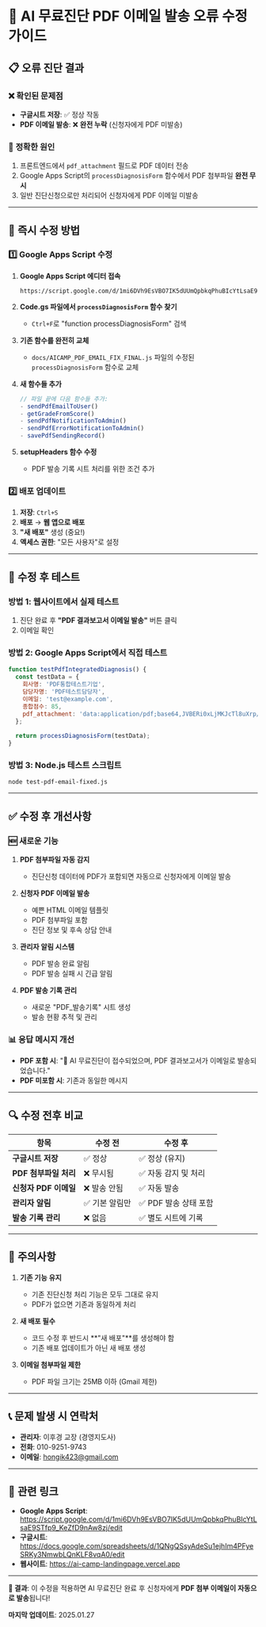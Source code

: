 # 🚨 AI 무료진단 PDF 이메일 발송 오류 수정 가이드

## 📋 **오류 진단 결과**

### ❌ **확인된 문제점**
- **구글시트 저장**: ✅ 정상 작동
- **PDF 이메일 발송**: ❌ **완전 누락** (신청자에게 PDF 미발송)

### 🎯 **정확한 원인**
1. 프론트엔드에서 `pdf_attachment` 필드로 PDF 데이터 전송
2. Google Apps Script의 `processDiagnosisForm` 함수에서 PDF 첨부파일 **완전 무시**
3. 일반 진단신청으로만 처리되어 신청자에게 PDF 이메일 미발송

---

## 🔧 **즉시 수정 방법**

### 1️⃣ **Google Apps Script 수정**

1. **Google Apps Script 에디터 접속**
   ```
   https://script.google.com/d/1mi6DVh9EsVBO7IK5dUUmQpbkqPhuBIcYtLsaE9STfp9_KeZfD9nAw8zj/edit
   ```

2. **Code.gs 파일에서 `processDiagnosisForm` 함수 찾기**
   - `Ctrl+F`로 "function processDiagnosisForm" 검색

3. **기존 함수를 완전히 교체**
   - `docs/AICAMP_PDF_EMAIL_FIX_FINAL.js` 파일의 수정된 `processDiagnosisForm` 함수로 교체

4. **새 함수들 추가**
   ```javascript
   // 파일 끝에 다음 함수들 추가:
   - sendPdfEmailToUser()
   - getGradeFromScore()  
   - sendPdfNotificationToAdmin()
   - sendPdfErrorNotificationToAdmin()
   - savePdfSendingRecord()
   ```

5. **setupHeaders 함수 수정**
   - PDF 발송 기록 시트 처리를 위한 조건 추가

### 2️⃣ **배포 업데이트**

1. **저장**: `Ctrl+S`
2. **배포** → **웹 앱으로 배포**
3. **"새 배포"** 생성 (중요!)
4. **액세스 권한**: "모든 사용자"로 설정

---

## 🧪 **수정 후 테스트**

### **방법 1: 웹사이트에서 실제 테스트**
1. 진단 완료 후 **"PDF 결과보고서 이메일 발송"** 버튼 클릭
2. 이메일 확인

### **방법 2: Google Apps Script에서 직접 테스트**
```javascript
function testPdfIntegratedDiagnosis() {
  const testData = {
    회사명: 'PDF통합테스트기업',
    담당자명: 'PDF테스트담당자', 
    이메일: 'test@example.com',
    종합점수: 85,
    pdf_attachment: 'data:application/pdf;base64,JVBERi0xLjMKJcTl8uXrp/Og0MTGCjQgMCBvYmoKPDwKL0xlbmd0aCA0MTEK'
  };
  
  return processDiagnosisForm(testData);
}
```

### **방법 3: Node.js 테스트 스크립트**
```bash
node test-pdf-email-fixed.js
```

---

## ✅ **수정 후 개선사항**

### 🆕 **새로운 기능**
1. **PDF 첨부파일 자동 감지**
   - 진단신청 데이터에 PDF가 포함되면 자동으로 신청자에게 이메일 발송

2. **신청자 PDF 이메일 발송**
   - 예쁜 HTML 이메일 템플릿
   - PDF 첨부파일 포함
   - 진단 정보 및 후속 상담 안내

3. **관리자 알림 시스템**
   - PDF 발송 완료 알림
   - PDF 발송 실패 시 긴급 알림

4. **PDF 발송 기록 관리**
   - 새로운 "PDF_발송기록" 시트 생성
   - 발송 현황 추적 및 관리

### 📊 **응답 메시지 개선**
- **PDF 포함 시**: "📧 AI 무료진단이 접수되었으며, PDF 결과보고서가 이메일로 발송되었습니다."
- **PDF 미포함 시**: 기존과 동일한 메시지

---

## 🔍 **수정 전후 비교**

| 항목 | 수정 전 | 수정 후 |
|------|---------|---------|
| **구글시트 저장** | ✅ 정상 | ✅ 정상 (유지) |
| **PDF 첨부파일 처리** | ❌ 무시됨 | ✅ 자동 감지 및 처리 |
| **신청자 PDF 이메일** | ❌ 발송 안됨 | ✅ 자동 발송 |
| **관리자 알림** | ✅ 기본 알림만 | ✅ PDF 발송 상태 포함 |
| **발송 기록 관리** | ❌ 없음 | ✅ 별도 시트에 기록 |

---

## 🚨 **주의사항**

1. **기존 기능 유지**
   - 기존 진단신청 처리 기능은 모두 그대로 유지
   - PDF가 없으면 기존과 동일하게 처리

2. **새 배포 필수**
   - 코드 수정 후 반드시 **"새 배포"**를 생성해야 함
   - 기존 배포 업데이트가 아닌 새 배포 생성

3. **이메일 첨부파일 제한**
   - PDF 파일 크기는 25MB 이하 (Gmail 제한)

---

## 📞 **문제 발생 시 연락처**

- **관리자**: 이후경 교장 (경영지도사)
- **전화**: 010-9251-9743
- **이메일**: hongik423@gmail.com

---

## 🔗 **관련 링크**

- **Google Apps Script**: https://script.google.com/d/1mi6DVh9EsVBO7IK5dUUmQpbkqPhuBIcYtLsaE9STfp9_KeZfD9nAw8zj/edit
- **구글시트**: https://docs.google.com/spreadsheets/d/1QNgQSsyAdeSu1ejhIm4PFyeSRKy3NmwbLQnKLF8vqA0/edit
- **웹사이트**: https://ai-camp-landingpage.vercel.app

---

**🎯 결과**: 이 수정을 적용하면 AI 무료진단 완료 후 신청자에게 **PDF 첨부 이메일이 자동으로 발송**됩니다!

**마지막 업데이트**: 2025.01.27 
